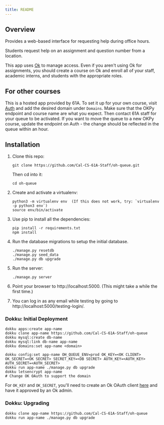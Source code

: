 ```yaml
---
title: README
---
```


## Overview

Provides a web-based interface for requesting help during office hours.

Students request help on an assignment and question number from a location.

This app uses [Ok](https://okpy.org) to manage access. Even if you aren't using Ok for assignments, you should create a course on Ok and enroll all of your staff, academic interns, and students with the appropriate roles.

## For other courses

This is a hosted app provided by 61A. To set it up for your own course, visit [Auth](https://auth.apps.cs61a.org) and add the desired domain under `Domains`. Make sure that the OKPy endpoint and course name are what you expect. Then contact 61A staff for your queue to be activated. If you want to move the queue to a new OKPy course, update the endpoint on Auth - the change should be reflected in the queue within an hour.

## Installation

1. Clone this repo:

   ```
   git clone https://github.com/Cal-CS-61A-Staff/oh-queue.git
   ```

   Then cd into it:

   ```
   cd oh-queue
   ```

2. Create and activate a virtualenv:

   ```
   python3 -m virtualenv env  (If this does not work, try: `virtualenv -p python3 env`)
   source env/bin/activate
   ```

3. Use pip to install all the dependencies:

   ```
   pip install -r requirements.txt
   npm install
   ```

4. Run the database migrations to setup the initial database.

   ```
   ./manage.py resetdb
   ./manage.py seed_data
   ./manage.py db upgrade
   ```

5. Run the server:

   ```
   ./manage.py server
   ```

6. Point your browser to http://localhost:5000. (This might take a while the first time.)

7. You can log in as any email while testing by going to http://localhost:5000/testing-login/.

### Dokku: Initial Deployment

    dokku apps:create app-name
    dokku clone app-name https://github.com/Cal-CS-61A-Staff/oh-queue
    dokku mysql:create db-name
    dokku mysql:link db-name app-name
    dokku domains:set app-name <domain>

    dokku config:set app-name OH_QUEUE_ENV=prod OK_KEY=<OK CLIENT> OK_SECRET=<OK SECRET> SECRET_KEY=<DB SECRET> AUTH_KEY=<AUTH_KEY> AUTH_SECRET=<AUTH_SECRET>
    dokku run app-name ./manage.py db upgrade
    dokku letsencrypt app-name
    # Change OK OAuth to support the domain

For `OK_KEY` and `OK_SECRET`, you'll need to create an Ok OAuth client [here](https://okpy.org/admin/clients) and have it approved by an Ok admin.

### Dokku: Upgrading

    dokku clone app-name https://github.com/Cal-CS-61A-Staff/oh-queue
    dokku run app-name ./manage.py db upgrade

